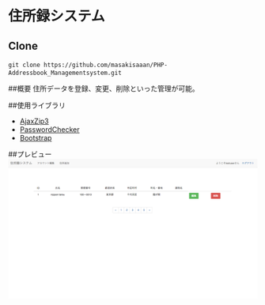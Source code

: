 # 住所録システム  
## Clone
````
git clone https://github.com/masakisaaan/PHP-Addressbook_Managementsystem.git
````

##概要
住所データを登録、変更、削除といった管理が可能。

##使用ライブラリ
* [AjaxZip3](https://github.com/ajaxzip3/ajaxzip3.github.io)
* [PasswordChecker](https://www.websec-room.com/passswordchecker)
* [Bootstrap](http://getbootstrap.com/)

##プレビュー  
![preview](https://github.com/masakisaaan/PHP-Addressbook_Managementsystem/blob/images/Desktop/Git/img/main.png)